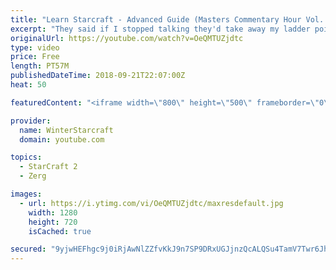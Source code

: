 ```yaml
---
title: "Learn Starcraft - Advanced Guide (Masters Commentary Hour Vol. 1)"
excerpt: "They said if I stopped talking they'd take away my ladder points. Next one I upload will have more terran/toss blame RNGesus."
originalUrl: https://youtube.com/watch?v=OeQMTUZjdtc
type: video
price: Free
length: PT57M
publishedDateTime: 2018-09-21T22:07:00Z
heat: 50

featuredContent: "<iframe width=\"800\" height=\"500\" frameborder=\"0\" src=\"https://www.youtube.com/embed/OeQMTUZjdtc\" allow=\"accelerometer; autoplay; encrypted-media; gyroscope; picture-in-picture\" allowfullscreen></iframe>"

provider:
  name: WinterStarcraft
  domain: youtube.com

topics:
  - StarCraft 2
  - Zerg

images:
  - url: https://i.ytimg.com/vi/OeQMTUZjdtc/maxresdefault.jpg
    width: 1280
    height: 720
    isCached: true

secured: "9yjwHEFhgc9j0iRjAwNlZZfvKkJ9n7SP9DRxUGJjnzQcALQSu4TamV7Twr6Jhc6bwmDNi9r9M6wSSmSQHalDiIlEI/bMWLhEHVU4HLIdUuoT069/wH6K21MU3UUaPnO4tx3EI4seqxyN1MYwq14ZtMinrKHStgUL70aGapVnyZf/zrpKlIaOruZ9j1bzYGrlQvk0la6IJnGUkQ1yKX/ZNJCw+MuWZA8ULYSCbIYaWyo+TgpzwOcVJXpMxvZecL17SwDx/eT5mAF6I6JFErhC8vthEfY5gDYw5hyAik0bV+4hFyOsHWmgESfkYZMCKkM6jhWMwsEwgN0k0+0Iu2uqZpQ4cNH/25WTsiccQLFFRQ4dNC0267sdI/ncPLOuREJrgoiXkTn66X/RyEaRHhssaq215wMQAz+8pWHMhr9WqLk=;ozHs+iSvnMT09dJUyK6vgw=="
---
```


